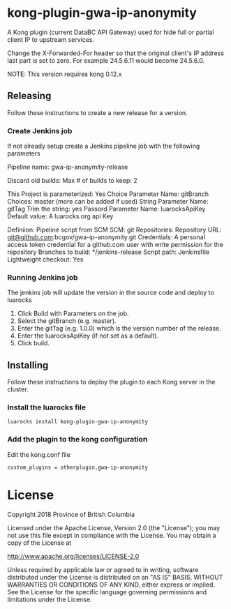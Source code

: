 # kong-plugin-gwa-ip-anonymity

A Kong plugin (current DataBC API Gateway) used for hide full or partial client IP to upstream services.

Change the X-Forwarded-For header so that the original client's IP address
last part is set to zero. For example 24.5.6.11 would become 24.5.6.0.  

NOTE: This version requires kong 0.12.x

## Releasing
Follow these instructions to create a new release for a version.

### Create Jenkins job
If not already setup create a Jenkins pipeline job with the following parameters

Pipeline name: gwa-ip-anonymity-release

Discard old builds:
  Max # of builds to keep: 2

This Project is parameterized: Yes
  Choice Parameter
    Name: gitBranch
    Choices: master (more can be added if used)
  String Parameter
    Name: gitTag
    Trim the string: yes
  Passord Parameter
    Name: luarocksApiKey
    Default value: A luarocks.org api Key

Definiion: Pipeline script from SCM
  SCM: git
  Repositories:
    Repository URL: git@github.com:bcgov/gwa-ip-anonymity.git
    Credentials: A personal access token credential for a github.com user with write permission for the repository
  Branches to build: */jenkins-release
  Script path: Jenkinsfile
  Lightweight checkout: Yes
  
### Running Jenkins job
The jenkins job will update the version in the source code and deploy to luarocks

1. Click Build with Parameters on the job.
2. Select the gitBranch (e.g. master).
3. Enter the gitTag (e.g. 1.0.0) which is the version number of the release.
4. Enter the luarocksApiKey (if not set as a default).
5. Click build.

## Installing

Follow these instructions to deploy the plugin to each Kong server in the cluster.

### Install the luarocks file

`luarocks install kong-plugin-gwa-ip-anonymity`

### Add the plugin to the kong configuration

Edit the kong.conf file 

```
custom_plugins = otherplugin,gwa-ip-anonymity
```

# License
Copyright 2018 Province of British Columbia

Licensed under the Apache License, Version 2.0 (the "License");
you may not use this file except in compliance with the License.
You may obtain a copy of the License at

   http://www.apache.org/licenses/LICENSE-2.0

Unless required by applicable law or agreed to in writing, software
distributed under the License is distributed on an "AS IS" BASIS,
WITHOUT WARRANTIES OR CONDITIONS OF ANY KIND, either express or implied.
See the License for the specific language governing permissions and
limitations under the License.
